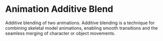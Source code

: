 # Animation Additive Blend

Additive blending of two animations.
Additive blending is a technique for combining skeletal model animations, enabling smooth transitions and the seamless merging of character or object movements.
